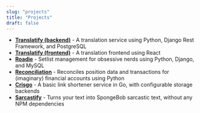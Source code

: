 ```yaml
---
slug: "projects"
title: "Projects"
draft: false
---
```


* [__Translatify (backend)__](https://github.com/jls83/translatify_backend) - A translation service using Python, Django Rest Framework, and PostgreSQL
* [__Translatify (frontend)__](https://github.com/jls83/translatify_frontend) - A translation frontend using React
* [__Roadie__](http://www.sandco.io/roadie/) - Setlist management for obsessive nerds using Python, Django, and MySQL
* [__Reconciliation__](https://github.com/jls83/reconciliation) - Reconciles position data and transactions for (imaginary) financial accounts using Python
* [__Crisgo__](https://github.com/jls83/crisgo) - A basic link shortener service in Go, with configurable storage backends
* [__Sarcastify__](https://github.com/jls83/sarcastify) - Turns your text into SpongeBob sarcastic text, without any NPM dependencies

